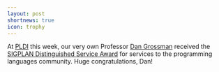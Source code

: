 ```yaml
---
layout: post
shortnews: true
icon: trophy
---
```

At [PLDI](http://conf.researchr.org/home/pldi2015) this week, our very own Professor [Dan Grossman](http://homes.cs.washington.edu/~djg/) received the [SIGPLAN Distinguished Service Award](http://www.sigplan.org/Awards/Service/) for services to the programming languages community. Huge congratulations, Dan!
